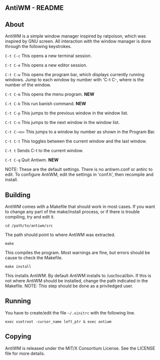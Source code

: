 AntiWM - README
---------------------

About
---------
AntiWM is a simple window manager inspired by ratpoison, which was inspired by GNU screen.
All interaction with the window manager is done through the following keystrokes.

`C-t C-c`
This opens a new terminal session.

`C-t C-e`
This opens a new editor session.

`C-t C-w`
This opens the program bar, which displays currently running windows.
Jump to each window by number with 'C-t C-<n>, where <n> is the number of the window.

`C-t C-m`
This opens the menu program.  **NEW**

`C-t C-b`
This run banish command. **NEW**

`C-t C-p`
This jumps to the previous window in the window list.

`C-t C-n`
This jumps to the next window in the window list.

`C-t C-<n>`
This jumps to a window by number as shown in the Program Bar.

`C-t C-t`
This toggles between the current window and the last window.

`C-t t`
Sends C-t to the current window.

`C-t C-q`
Quit Antiwm. **NEW**

NOTE: These are the default settings. There is no antiwm.conf or antirc to edit.
To configure AntiWM, edit the settings in 'conf.h', then recompile and install.

Building
--------
AntiWM comes with a Makefile that should work in most cases.
If you want to change any part of the make/install process, or if there is trouble compiling, try and edit it.

    cd /path/to/antiwm/src

The path should point to where AntiWM was extracted.

    make

This compiles the program.
Most warnings are fine, but errors should be cause to check the Makefile.

    make install

This installs AntiWM.
By default AntiWM installs to /usr/local/bin.
If this is not where AntiWM should be installed, change the path indicated in the Makefile.
NOTE: This step should be done as a priviledged user.

Running
--------
You have to create/edit the file `~/.xinitrc` with the following line.

    exec xsetroot -cursor_name left_ptr & exec antiwm

Copying
-------
AntiWM is released under the MIT/X Consortium License.
See the LICENSE file for more details.

